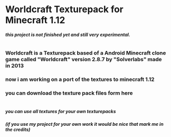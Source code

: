 # Worldcraft Texturepack for Minecraft 1.12
##### this project is not finished yet and still very experimental.
#
#
#
### Worldcraft is a Texturepack based of a Android Minecraft clone game called "Worldcraft" version 2.8.7 by "Solverlabs" made in 2013
### now i am working on a port of the textures to minecraft 1.12
### you can download the texture pack files form here
#
#
##### you can use all textures for your own texturepacks 
##### (if you use my project for your own work it would be nice that mark me in the credits)
